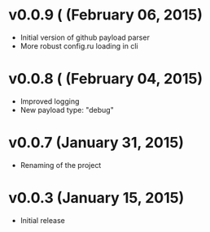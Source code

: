 # v0.0.9 ( (February 06, 2015)

* Initial version of github payload parser
* More robust config.ru loading in cli

# v0.0.8 ( (February 04, 2015)

* Improved logging
* New payload type: "debug"

# v0.0.7 (January 31, 2015)

* Renaming of the project

# v0.0.3 (January 15, 2015)

* Initial release
